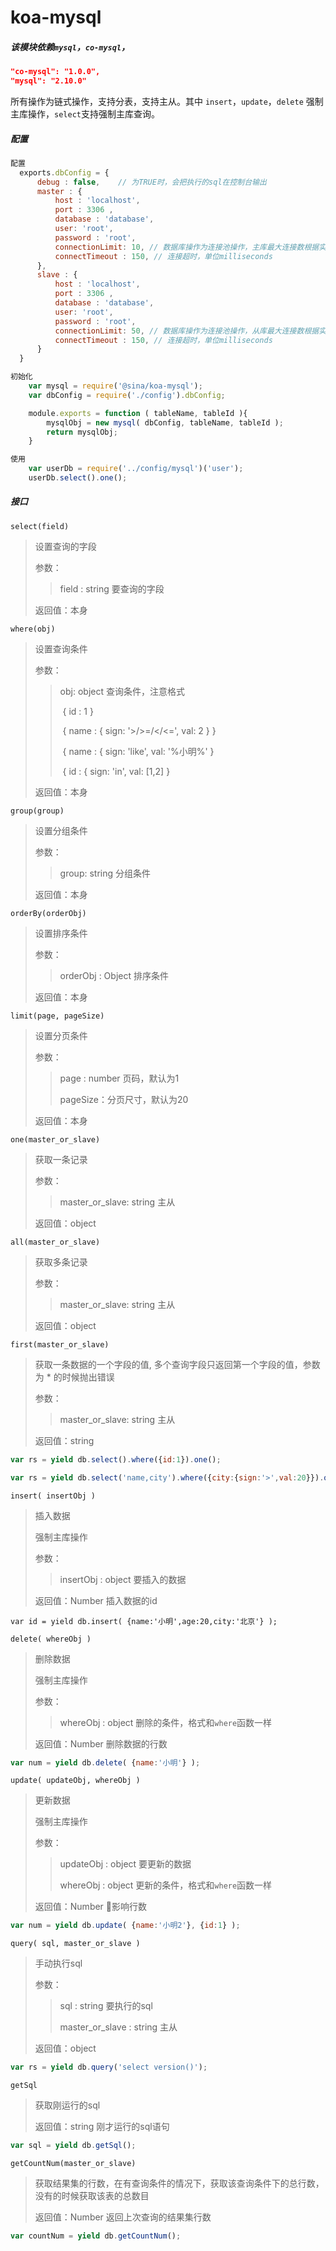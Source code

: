 # koa-mysql

##### 该模块依赖`mysql`，`co-mysql`，

``` json
"co-mysql": "1.0.0",
"mysql": "2.10.0"
```

所有操作为链式操作，支持分表，支持主从。其中 `insert`，`update`，`delete` 强制主库操作，`select`支持强制主库查询。





##### 配置

``` javascript
配置
  exports.dbConfig = {
      debug : false,    // 为TRUE时，会把执行的sql在控制台输出
      master : {
          host : 'localhost',
          port : 3306 ,
          database : 'database',
          user: 'root',
          password : 'root',
          connectionLimit: 10, // 数据库操作为连接池操作，主库最大连接数根据实际情况设置
          connectTimeout : 150, // 连接超时，单位milliseconds
      },
      slave : {
          host : 'localhost',
          port : 3306 ,
          database : 'database',
          user: 'root',
          password : 'root',
          connectionLimit: 50, // 数据库操作为连接池操作，从库最大连接数根据实际情况设置
          connectTimeout : 150, // 连接超时，单位milliseconds
      }
  }

初始化
    var mysql = require('@sina/koa-mysql');
    var dbConfig = require('./config').dbConfig;

    module.exports = function ( tableName, tableId ){
        mysqlObj = new mysql( dbConfig, tableName, tableId );
        return mysqlObj;
    }

使用
    var userDb = require('../config/mysql')('user');
    userDb.select().one();
```



##### 接口

`select(field)`

> 设置查询的字段
> 
> 参数：
> 
> > field : string 要查询的字段
> 
> 返回值：本身



`where(obj)`

> 设置查询条件
> 
> 参数：
> 
> > obj: object 查询条件，注意格式
> > 
> > ​        { id : 1 }
> > 
> > ​        { name : { sign: '>/>=/</<=', val: 2 } }
> > 
> > ​        { name : { sign: 'like', val: '%小明%' } 
> > 
> > ​        { id : { sign: 'in', val: [1,2] } 
> 
> 返回值：本身



`group(group)`

> 设置分组条件
> 
> 参数：
> 
> > group: string 分组条件
> 
> 返回值：本身



`orderBy(orderObj)`

> 设置排序条件
> 
> 参数：
> 
> > orderObj : Object 排序条件
> > 
> 
> 返回值：本身



`limit(page, pageSize)`

> 设置分页条件
> 
> 参数：
> 
> > page : number 页码，默认为1
> > 
> > pageSize：分页尺寸，默认为20
> 
> 返回值：本身



`one(master_or_slave)`

> 获取一条记录
> 
> 参数：
> 
> > master_or_slave: string 主从
> 
> 返回值：object



`all(master_or_slave)`

> 获取多条记录  
> 
> 参数：
> 
> > master_or_slave: string 主从
> 
> 返回值：object



`first(master_or_slave)`

> 获取一条数据的一个字段的值, 多个查询字段只返回第一个字段的值，参数为 * 的时候抛出错误
> 
> 参数：
> 
> > master_or_slave: string 主从
> 
> 返回值：string

``` javascript
var rs = yield db.select().where({id:1}).one();

var rs = yield db.select('name,city').where({city:{sign:'>',val:20}}).orderBy('id').all('master');
```



`insert( insertObj )`

> 插入数据
> 
> 强制主库操作
> 
> 参数：
> 
> > insertObj : object 要插入的数据
> 
> 返回值：Number 插入数据的id

``` 
var id = yield db.insert( {name:'小明',age:20,city:'北京'} );
```



`delete( whereObj )`

> 删除数据
> 
> 强制主库操作
> 
> 参数：
> 
> > whereObj : object 删除的条件，格式和`where`函数一样
> 
> 返回值：Number 删除数据的行数

``` javascript
var num = yield db.delete( {name:'小明'} );
```



`update( updateObj, whereObj )`

> 更新数据
> 
> 强制主库操作
> 
> 参数：
> 
> > updateObj : object 要更新的数据
> > 
> > whereObj : object 更新的条件，格式和`where`函数一样
> 
> 返回值：Number 影响行数

``` javascript
var num = yield db.update( {name:'小明2'}, {id:1} );
```



`query( sql, master_or_slave )`

> 手动执行sql
> 
> 参数：
> 
> > sql : string 要执行的sql
> > 
> > master_or_slave : string 主从
> 
> 返回值：object 

``` javascript
var rs = yield db.query('select version()');
```



`getSql`

> 获取刚运行的sql
> 
> 返回值：string 刚才运行的sql语句

``` javascript
var sql = yield db.getSql();
```



`getCountNum(master_or_slave)`

> 获取结果集的行数，在有查询条件的情况下，获取该查询条件下的总行数，没有的时候获取该表的总数目
> 
> 返回值：Number 返回上次查询的结果集行数

``` javascript
var countNum = yield db.getCountNum();
```

​